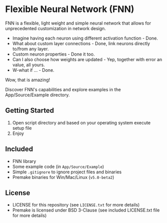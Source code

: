 # Flexible Neural Network (FNN)

FNN is a flexible, light weight and simple neural network that allows for unprecedented customization in network design.

- Imagine having each neuron using different activation function - Done.
- What about custom layer connections - Done, link neurons directly to/from any layer.
- Custom neuron properties - Done it too.
- Can I also choose how weights are updated - Yep, together with error an value, all yours.
- W-what if ... - Done.

Wow, that is amazing!

Discover FNN's capabilities and explore examples in the App/Source/Example directory.

## Getting Started
1. Open script directory and based on your operating system execute setup file
2. Enjoy

## Included
- FNN library
- Some example code (in `App/Source/Example`)
- Simple `.gitignore` to ignore project files and binaries
- Premake binaries for Win/Mac/Linux (`v5.0-beta2`)

## License
- LICENSE for this repository (see `LICENSE.txt` for more details)
- Premake is licensed under BSD 3-Clause (see included LICENSE.txt file for more details)
